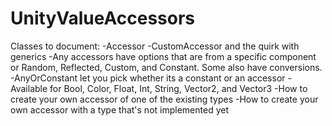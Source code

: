 # UnityValueAccessors

Classes to document:
-Accessor
-CustomAccessor and the quirk with generics
-Any accessors have options that are from a specific component or Random, Reflected, Custom, and Constant. 
Some also have conversions.
-AnyOrConstant let you pick whether its a constant or an accessor
-Available for Bool, Color, Float, Int, String, Vector2, and Vector3
-How to create your own accessor of one of the existing types
-How to create your own accessor with a type that's not implemented yet
